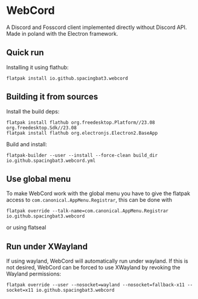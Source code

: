 # WebCord
A Discord and Fosscord client implemented directly without Discord API. Made in poland with the Electron framework.

## Quick run
Installing it using flathub:
```
flatpak install io.github.spacingbat3.webcord
```

## Building it from sources
Install the build deps:
```
flatpak install flathub org.freedesktop.Platform//23.08 org.freedesktop.Sdk//23.08
flatpak install flathub org.electronjs.Electron2.BaseApp
```

Build and install:
```
flatpak-builder --user --install --force-clean build_dir io.github.spacingbat3.webcord.yml
```

## Use global menu
To make WebCord work with the global menu you have to give the flatpak access to `com.canonical.AppMenu.Registrar`, this can be done with
```
flatpak override --talk-name=com.canonical.AppMenu.Registrar io.github.spacingbat3.webcord
```
or using flatseal

## Run under XWayland
If using wayland, WebCord will automatically run under wayland. If this is not desired, WebCord can be forced to use XWayland by revoking the Wayland permissions:
```
flatpak override --user --nosocket=wayland --nosocket=fallback-x11 --socket=x11 io.github.spacingbat3.webcord
```
